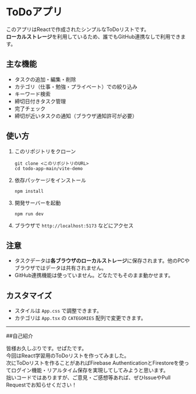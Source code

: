 # ToDoアプリ

このアプリはReactで作成されたシンプルなToDoリストです。  
**ローカルストレージ**を利用しているため、誰でもGitHub連携なしで利用できます。

## 主な機能

- タスクの追加・編集・削除
- カテゴリ（仕事・勉強・プライベート）での絞り込み
- キーワード検索
- 締切日付きタスク管理
- 完了チェック
- 締切が近いタスクの通知（ブラウザ通知許可が必要）

## 使い方

1. このリポジトリをクローン  
   ```
   git clone <このリポジトリのURL>
   cd todo-app-main/vite-demo
   ```

2. 依存パッケージをインストール  
   ```
   npm install
   ```

3. 開発サーバーを起動  
   ```
   npm run dev
   ```

4. ブラウザで `http://localhost:5173` などにアクセス

## 注意

- タスクデータは**各ブラウザのローカルストレージ**に保存されます。他のPCやブラウザではデータは共有されません。
- GitHub連携機能は使っていません。どなたでもそのまま動かせます。

## カスタマイズ

- スタイルは `App.css` で調整できます。
- カテゴリは `App.tsx` の `CATEGORIES` 配列で変更できます。

---

##自己紹介  

皆様お久しぶりです。せぱたです。  
今回はReact学習用のToDoリストを作ってみました。  
次にToDoリストを作ることがあればFirebase AuthenticationとFirestoreを使ってログイン機能・リアルタイム保存を実現してしてみようと思います。  
拙いコードではありますが、ご意見・ご感想等あれば、ぜひIssueやPull Requestでお知らせください！
